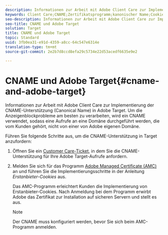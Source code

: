 ```yaml
---
description: Informationen zur Arbeit mit Adobe Client Care zur Implementierung der CNAME-Unterstützung (Canonical Name) in Adobe Target.
keywords: Client Care;CNAME;Zertifikatsprogramm;kanonischer Name;Cookies;Zertifikat
seo-description: Informationen zur Arbeit mit Adobe Client Care zur Implementierung der CNAME-Unterstützung (Canonical Name) in Adobe Target.
seo-title: CNAME und Adobe Target
solution: Target
title: CNAME und Adobe Target
topic: Standard
uuid: 3fb0ea31-e91d-4359-a8cc-64c547e6314e
translation-type: tm+mt
source-git-commit: 2e2b7d8ccd8efa29c5734e22d53acedf6635e9e2

---
```



# CNAME und Adobe Target{#cname-and-adobe-target}

Informationen zur Arbeit mit Adobe Client Care zur Implementierung der CNAME-Unterstützung (Canonical Name) in Adobe Target. Um die Anzeigenblockprobleme am besten zu verarbeiten, wird ein CNAME verwendet, sodass eine Aufrufe an eine Domäne durchgeführt werden, die vom Kunden gehört, nicht von einer von Adobe eigenen Domäne.

Führen Sie folgende Schritte aus, um die CNAME-Unterstützung in Target anzufordern:

1. Öffnen Sie ein [Customer Care-Ticket](../../cmp-resources-and-contact-information.md#reference_ACA3391A00EF467B87930A450050077C), in dem Sie die CNAME-Unterstützung für Ihre Adobe Target-Aufrufe anfordern.
1. Melden Sie sich für das Programm [Adobe Managed Certificate (AMC)](https://marketing.adobe.com/resources/help/en_US/whitepapers/first_party_cookies/adobe_managed_cert_pgm.html) an und führen Sie die Implementierungsschritte in der Anleitung *Erstanbieter-Cookies* aus.

   Das AMC-Programm erleichtert Kunden die Implementierung von Erstanbieter-Cookies. Nach Anmeldung bei dem Programm erwirbt Adobe das Zertifikat zur Installation auf sicheren Servern und stellt es aus.

   >[!NOTE]
   >
   >Der CNAME muss konfiguriert werden, bevor Sie sich beim AMC-Programm anmelden.

